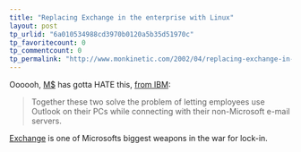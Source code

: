 ```yaml
---
title: "Replacing Exchange in the enterprise with Linux"
layout: post
tp_urlid: "6a010534988cd3970b0120a5b35d51970c"
tp_favoritecount: 0
tp_commentcount: 0
tp_permalink: "http://www.monkinetic.com/2002/04/replacing-exchange-in-the-enterprise-with-linux.html"
---
```

Oooooh, <a href="http://www.microsoft.com/">M$</a> has gotta HATE this, <a href="http://www-1.ibm.com/linux/linuxline/apr02/partnernews.shtml">from IBM</a>:
<blockquote>Together these two solve the problem of letting employees use Outlook on their PCs while connecting with their non-Microsoft e-mail servers.</blockquote>

<a href="http://www.microsoft.com/catalog/display.asp?subid=22&amp;site=798&amp;x=24&amp;y=13">Exchange</a> is one of Microsofts biggest weapons in the war for lock-in.
